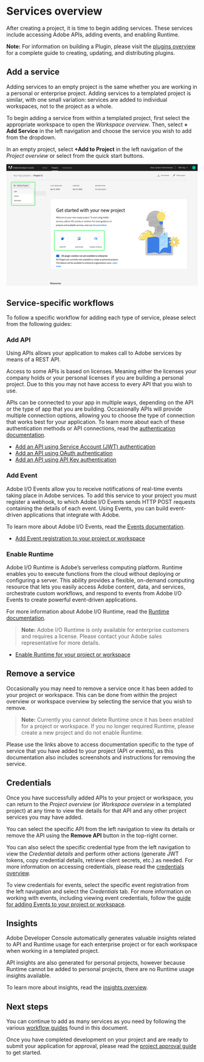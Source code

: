 # Services overview

After creating a project, it is time to begin adding services. These services include accessing Adobe APIs, adding events, and enabling Runtime.

**Note:** For information on building a Plugin, please visit the [plugins overview](plugin-project.md) for a complete guide to creating, updating, and distributing plugins.

## Add a service

Adding services to an empty project is the same whether you are working in a personal or enterprise project. Adding services to a templated project is similar, with one small variation: services are added to individual workspaces, not to the project as a whole.

To begin adding a service from within a templated project, first select the appropriate workspace to open the *Workspace overview*. Then, select **+ Add Service** in the left navigation and choose the service you wish to add from the dropdown. 

In an empty project, select **+Add to Project** in the left navigation of the *Project overview* or select from the quick start buttons.

![](images/services-add-to-project.png)

## Service-specific workflows

To follow a specific workflow for adding each type of service, please select from the following guides:

### Add API

Using APIs allows your application to makes call to Adobe services by means of a REST API.

Access to some APIs is based on licenses. Meaning either the licenses your company holds or your personal licenses if you are building a personal project. Due to this you may not have access to every API that you wish to use.

APIs can be connected to your app in multiple ways, depending on the API or the type of app that you are building. Occasionally APIs will provide multiple connection options, allowing you to choose the type of connection that works best for your application. To learn more about each of these authentication methods or API connections, read the [authentication documentation](https://www.adobe.com/go/devs_authentication).

* [Add an API using Service Account (JWT) authentication](services-add-api-jwt.md)
* [Add an API using OAuth authentication](services-add-api-oauth.md)
* [Add an API using API Key authentication](services-add-api-key.md)

### Add Event

Adobe I/O Events allow you to receive notifications of real-time events taking place in Adobe services. To add this service to your project you must register a webhook, to which Adobe I/O Events sends HTTP POST requests containing the details of each event. Using Events, you can build event-driven applications that integrate with Adobe.

To learn more about Adobe I/O Events, read the [Events documentation](https://www.adobe.com/go/devs_events).

* [Add Event registration to your project or workspace](services-add-events.md)

### Enable Runtime

Adobe I/O Runtime is Adobe’s serverless computing platform. Runtime enables you to execute functions from the cloud without deploying or configuring a server. This ability provides a flexible, on-demand computing resource that lets you easily access Adobe content, data, and services, orchestrate custom workflows, and respond to events from Adobe I/O Events to create powerful event-driven applications.

For more information about Adobe I/O Runtime, read the [Runtime documentation](https://www.adobe.com/go/devs_runtime).

> **Note:** Adobe I/O Runtime is only available for enterprise customers and requires a license. Please contact your Adobe sales representative for more details.

* [Enable Runtime for your project or workspace](services-enable-Runtime.md)

## Remove a service

Occasionally you may need to remove a service once it has been added to your project or workspace. This can be done from within the project overview or workspace overview by selecting the service that you wish to remove.

> **Note:** Currently you cannot delete Runtime once it has been enabled for a project or workspace. If you no longer required Runtime, please create a new project and do not enable Runtime.

Please use the links above to access documentation specific to the type of service that you have added to your project (API or events), as this documentation also includes screenshots and instructions for removing the service.

## Credentials

Once you have successfully added APIs to your project or workspace, you can return to the *Project overview* (or *Workspace overview* in a templated project) at any time to view the details for that API and any other project services you may have added. 

You can select the specific API from the left navigation to view its details or remove the API using the **Remove API** button in the top-right corner.

You can also select the specific credential type from the left navigation to view the *Credential details* and perform other actions (generate JWT tokens, copy credential details, retrieve client secrets, etc.) as needed. For more information on accessing credentials, please read the [credentials overview](credentials.md).

To view credentials for events, select the specific event registration from the left navigation and select the *Credentials* tab. For more information on working with events, including viewing event credentials, follow the [guide for adding Events to your project or workspace](services-add-events.md).

## Insights

Adobe Developer Console automatically generates valuable insights related to API and Runtime usage for each enterprise project or for each workspace when working in a templated project. 

API insights are also generated for personal projects, however because Runtime cannot be added to personal projects, there are no Runtime usage insights available.

To learn more about insights, read the [insights overview](insights.md).

## Next steps

You can continue to add as many services as you need by following the various [workflow guides](#service-specific-workflows) found in this document.

Once you have completed development on your project and are ready to submit your application for approval, please read the [project approval guide](approval.md) to get started.

